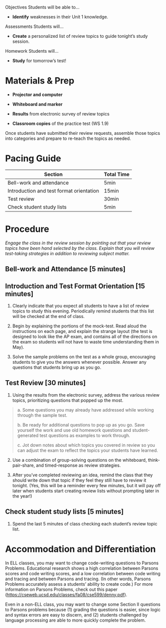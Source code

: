 Objectives Students will be able to…

-   **Identify** weaknesses in their Unit 1 knowledge.

Assessments Students will...

-   **Create** a personalized list of review topics to guide tonight’s study session.

Homework Students will...

-   **Study** for tomorrow’s test!

Materials & Prep
================

-   **Projector and computer**

-   **Whiteboard and marker**

-   **Results** from electronic survey of review topics

-   **Classroom copies** of the practice test (WS 1.9)

Once students have submitted their review requests, assemble those topics into categories and prepare to re-teach the topics as needed.

Pacing Guide
============

| Section                                  | Total Time |
|------------------------------------------|------------|
| Bell-work and attendance                 | 5min       |
| Introduction and test format orientation | 15min      |
| Test review                              | 30min      |
| Check student study lists                | 5min       |

Procedure
=========

*Engage the class in the review session by pointing out that your review topics have been hand selected by the class. Explain that you will review test-taking strategies in addition to reviewing subject matter.*

Bell-work and Attendance \[5 minutes\]
--------------------------------------

Introduction and Test Format Orientation \[15 minutes\]
-------------------------------------------------------

1. Clearly indicate that you expect all students to have a list of review topics to study this evening. Periodically remind students that this list will be checked at the end of class.

2. Begin by explaining the portions of the mock-test. Read aloud the instructions on each page, and explain the strange layout (the test is designed to look like the AP exam, and contains all of the directions on the exam so students will not have to waste time understanding them in May).

3. Solve the sample problems on the test as a whole group, encouraging students to give you the answers whenever possible. Answer any questions that students bring up as you go.

Test Review \[30 minutes\]
--------------------------

1. Using the results from the electronic survey, address the various review topics, prioritizing questions that popped up the most.

> a. Some questions you may already have addressed while working through the sample test.
>
> b. Be ready for additional questions to pop up as you go. Save yourself the work and use old homework questions and student-generated test questions as examples to work through.
>
> c. Jot down notes about which topics you covered in review so you can adjust the exam to reflect the topics your students have learned.

2. Use a combination of group-solving questions on the whiteboard, think-pair-share, and timed-response as review strategies.

3. After you’ve completed reviewing an idea, remind the class that they should write down that topic if they feel they still have to review it tonight. (Yes, this will be a reminder every few minutes, but it will pay off later when students start creating review lists without prompting later in the year!)

Check student study lists \[5 minutes\]
---------------------------------------

1. Spend the last 5 minutes of class checking each student’s review topic list.

Accommodation and Differentiation
=================================

In ELL classes, you may want to change code-writing questions to Parsons Problems. Educational research shows a high correlation between Parsons scores and code writing scores, and a low correlation between code writing and tracing and between Parsons and tracing. (In other words, Parsons Problems accurately assess a students’ ability to create code.) For more information on Parsons Problems, check out this paper (<https://cseweb.ucsd.edu/classes/fa08/cse599/denny.pdf>).

Even in a non-ELL class, you may want to change some Section II questions to Parsons problems because (1) grading the questions is easier, since logic and syntax errors are easy to discern, and (2) students challenged by language processing are able to more quickly complete the problem.
